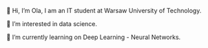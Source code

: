  👋 Hi, I’m Ola, I am an IT student at Warsaw University of Technology.
 
 
 
 👀 I’m interested in data science.
 
 🌱 I’m currently learning on Deep Learning - Neural Networks.
 


